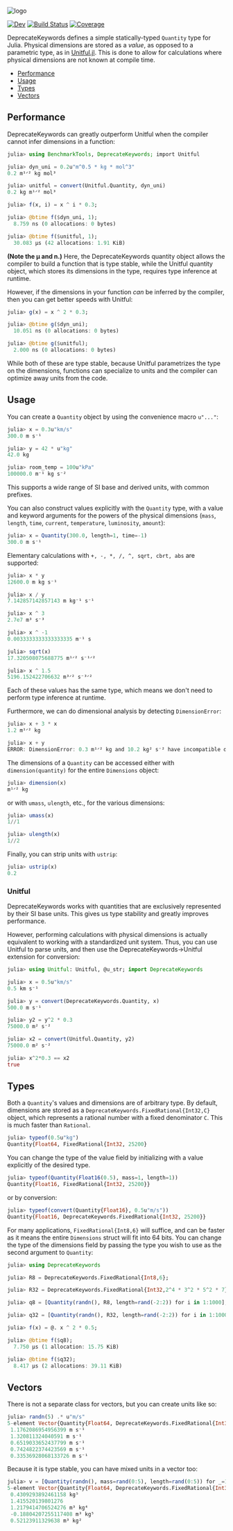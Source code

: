 

![logo](https://github.com/SymbolicML/DeprecateKeywords.jl/assets/7593028/a278d0c1-2f95-416b-ba04-82750074146b)

[![Dev](https://img.shields.io/badge/docs-dev-blue.svg)](https://symbolicml.org/DeprecateKeywords.jl/dev/)
[![Build Status](https://github.com/SymbolicML/DeprecateKeywords.jl/actions/workflows/CI.yml/badge.svg?branch=main)](https://github.com/SymbolicML/DeprecateKeywords.jl/actions/workflows/CI.yml?query=branch%3Amain)
[![Coverage](https://coveralls.io/repos/github/SymbolicML/DeprecateKeywords.jl/badge.svg?branch=main)](https://coveralls.io/github/SymbolicML/DeprecateKeywords.jl?branch=main)


  
DeprecateKeywords defines a simple statically-typed `Quantity` type for Julia.
Physical dimensions are stored as a *value*, as opposed to a parametric type, as in [Unitful.jl](https://github.com/PainterQubits/Unitful.jl).
This is done to allow for calculations where physical dimensions are not known at compile time.

- [Performance](#performance)
- [Usage](#usage)
- [Types](#types)
- [Vectors](#vectors)

## Performance

DeprecateKeywords can greatly outperform Unitful
when the compiler cannot infer dimensions in a function:

```julia
julia> using BenchmarkTools, DeprecateKeywords; import Unitful

julia> dyn_uni = 0.2u"m^0.5 * kg * mol^3"
0.2 m¹ᐟ² kg mol³

julia> unitful = convert(Unitful.Quantity, dyn_uni)
0.2 kg m¹ᐟ² mol³

julia> f(x, i) = x ^ i * 0.3;

julia> @btime f($dyn_uni, 1);
  8.759 ns (0 allocations: 0 bytes)

julia> @btime f($unitful, 1);
  30.083 μs (42 allocations: 1.91 KiB)
```

**(Note the μ and n.)**
Here, the DeprecateKeywords quantity object allows the compiler to build a function that is type stable,
while the Unitful quantity object, which stores its dimensions in the type, requires type inference at runtime.

However, if the dimensions in your function *can* be inferred by the compiler,
then you can get better speeds with Unitful:

```julia
julia> g(x) = x ^ 2 * 0.3;

julia> @btime g($dyn_uni);
  10.051 ns (0 allocations: 0 bytes)

julia> @btime g($unitful);
  2.000 ns (0 allocations: 0 bytes)
```

While both of these are type stable,
because Unitful parametrizes the type on the dimensions, functions can specialize
to units and the compiler can optimize away units from the code.

## Usage

You can create a `Quantity` object 
by using the convenience macro `u"..."`:

```julia
julia> x = 0.3u"km/s"
300.0 m s⁻¹

julia> y = 42 * u"kg"
42.0 kg

julia> room_temp = 100u"kPa"
100000.0 m⁻¹ kg s⁻²
```

This supports a wide range of SI base and derived units, with common
prefixes.

You can also construct values explicitly with the `Quantity` type,
with a value and keyword arguments for the powers of the physical dimensions
(`mass`, `length`, `time`, `current`, `temperature`, `luminosity`, `amount`):

```julia
julia> x = Quantity(300.0, length=1, time=-1)
300.0 m s⁻¹
```

Elementary calculations with `+, -, *, /, ^, sqrt, cbrt, abs` are supported:

```julia
julia> x * y
12600.0 m kg s⁻¹

julia> x / y
7.142857142857143 m kg⁻¹ s⁻¹

julia> x ^ 3
2.7e7 m³ s⁻³

julia> x ^ -1
0.0033333333333333335 m⁻¹ s

julia> sqrt(x)
17.320508075688775 m¹ᐟ² s⁻¹ᐟ²

julia> x ^ 1.5
5196.152422706632 m³ᐟ² s⁻³ᐟ²
```

Each of these values has the same type, which means we don't need to perform type inference at runtime.

Furthermore, we can do dimensional analysis by detecting `DimensionError`:

```julia
julia> x + 3 * x
1.2 m¹ᐟ² kg

julia> x + y
ERROR: DimensionError: 0.3 m¹ᐟ² kg and 10.2 kg² s⁻² have incompatible dimensions
```

The dimensions of a `Quantity` can be accessed either with `dimension(quantity)` for the entire `Dimensions` object:

```julia
julia> dimension(x)
m¹ᐟ² kg
```

or with `umass`, `ulength`, etc., for the various dimensions:

```julia
julia> umass(x)
1//1

julia> ulength(x)
1//2
```

Finally, you can strip units with `ustrip`:
    
```julia
julia> ustrip(x)
0.2
```

### Unitful

DeprecateKeywords works with quantities that are exclusively
represented by their SI base units. This gives us type stability
and greatly improves performance.

However, performing calculations with physical dimensions
is actually equivalent to working with a standardized unit system.
Thus, you can use Unitful to parse units,
and then use the DeprecateKeywords->Unitful extension for conversion:

```julia
julia> using Unitful: Unitful, @u_str; import DeprecateKeywords

julia> x = 0.5u"km/s"
0.5 km s⁻¹

julia> y = convert(DeprecateKeywords.Quantity, x)
500.0 m s⁻¹

julia> y2 = y^2 * 0.3
75000.0 m² s⁻²

julia> x2 = convert(Unitful.Quantity, y2)
75000.0 m² s⁻²

julia> x^2*0.3 == x2
true
```

## Types

Both a `Quantity`'s values and dimensions are of arbitrary type.
By default, dimensions are stored as a `DeprecateKeywords.FixedRational{Int32,C}`
object, which represents a rational number
with a fixed denominator `C`. This is much faster than `Rational`.

```julia
julia> typeof(0.5u"kg")
Quantity{Float64, FixedRational{Int32, 25200}
```

You can change the type of the value field by initializing with a value
explicitly of the desired type.

```julia
julia> typeof(Quantity(Float16(0.5), mass=1, length=1))
Quantity{Float16, FixedRational{Int32, 25200}}
```

or by conversion:

```julia
julia> typeof(convert(Quantity{Float16}, 0.5u"m/s"))
Quantity{Float16, DeprecateKeywords.FixedRational{Int32, 25200}}
```

For many applications, `FixedRational{Int8,6}` will suffice,
and can be faster as it means the entire `Dimensions`
struct will fit into 64 bits.
You can change the type of the dimensions field by passing
the type you wish to use as the second argument to `Quantity`:

```julia
julia> using DeprecateKeywords

julia> R8 = DeprecateKeywords.FixedRational{Int8,6};

julia> R32 = DeprecateKeywords.FixedRational{Int32,2^4 * 3^2 * 5^2 * 7};  # Default

julia> q8 = [Quantity(randn(), R8, length=rand(-2:2)) for i in 1:1000];

julia> q32 = [Quantity(randn(), R32, length=rand(-2:2)) for i in 1:1000];

julia> f(x) = @. x ^ 2 * 0.5;

julia> @btime f($q8);
  7.750 μs (1 allocation: 15.75 KiB)

julia> @btime f($q32);
  8.417 μs (2 allocations: 39.11 KiB)
```

## Vectors

There is not a separate class for vectors, but you can create units
like so:

```julia
julia> randn(5) .* u"m/s"
5-element Vector{Quantity{Float64, DeprecateKeywords.FixedRational{Int32, 25200}}}:
 1.1762086954956399 m s⁻¹
 1.320811324040591 m s⁻¹
 0.6519033652437799 m s⁻¹
 0.7424822374423569 m s⁻¹
 0.33536928068133726 m s⁻¹
```

Because it is type stable, you can have mixed units in a vector too:

```julia
julia> v = [Quantity(randn(), mass=rand(0:5), length=rand(0:5)) for _=1:5]
5-element Vector{Quantity{Float64, DeprecateKeywords.FixedRational{Int32, 25200}}}:
 0.4309293892461158 kg⁵
 1.415520139801276
 1.2179414706524276 m³ kg⁴
 -0.18804207255117408 m³ kg⁵
 0.52123911329638 m³ kg²
```

